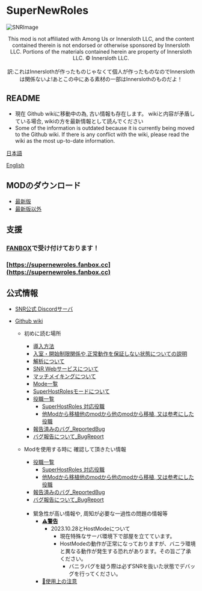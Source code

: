 # SuperNewRoles
![SNRImage](/images/SNRImage.png)

<center>
This mod is not affiliated with Among Us or Innersloth LLC, and the content contained therein is not endorsed or otherwise sponsored by Innersloth LLC. Portions of the materials contained herein are property of Innersloth LLC. © Innersloth LLC.
</center><br><center>訳:これはInnerslothが作ったものじゃなくて個人が作ったものなのでInnerslothは関係ないよ!あとこの中にある素材の一部はInnerslothのものだよ！</center>

## README
- 現在 Github wikiに移動中の為, 古い情報も存在します。 wikiと内容が矛盾している場合, wikiの方を最新情報として読んでください
- Some of the information is outdated because it is currently being moved to the Github wiki. If there is any conflict with the wiki, please read the wiki as the most up-to-date information.

[日本語](https://github.com/ykundesu/SuperNewRoles/blob/master/READMEs/README_jp.md)

[English](https://github.com/ykundesu/SuperNewRoles/blob/master/READMEs/README_en.md)

## MODのダウンロード
 - [最新版](https://github.com/ykundesu/SuperNewRoles/releases/latest)<br>
 - [最新版以外](https://github.com/ykundesu/SuperNewRoles/releases/)

## 支援
### [FANBOX](https://supernewroles.fanbox.cc)で受け付けております！
### [https://supernewroles.fanbox.cc](https://supernewroles.fanbox.cc)

## 公式情報
- [SNR公式 Discordサーバ](https://discord.gg/Cqfwx82ynN)

- [Github wiki](https://github.com/ykundesu/SuperNewRoles/wiki)
  - 初めに読む場所
    - [導入方法](https://github.com/ykundesu/SuperNewRoles/wiki/%E5%B0%8E%E5%85%A5%E6%96%B9%E6%B3%95)
    - [入室・開始制限関係や,正常動作を保証しない状態についての説明](https://github.com/ykundesu/SuperNewRoles/wiki/ClientMode)
    - [解析について](https://github.com/ykundesu/SuperNewRoles/wiki/%E8%A7%A3%E6%9E%90%E3%81%AB%E3%81%A4%E3%81%84%E3%81%A6)
    - [SNR Webサービスについて](https://github.com/SuperNewRoles/SuperNewRoles/wiki/SNR-Web%E3%81%AB%E3%81%A4%E3%81%84%E3%81%A6)
    - [マッチメイキングについて](https://github.com/ykundesu/SuperNewRoles/wiki/%E3%83%9E%E3%83%83%E3%83%81%E3%83%A1%E3%82%A4%E3%82%AD%E3%83%B3%E3%82%B0%E3%81%AB%E3%81%A4%E3%81%84%E3%81%A6)
    - [Mode一覧](https://github.com/ykundesu/SuperNewRoles/wiki/Mode%E4%B8%80%E8%A6%A7)
    - [SuperHostRolesモードについて](https://github.com/ykundesu/SuperNewRoles/wiki/SuperHostRoles%28SHR%29%E3%83%A2%E3%83%BC%E3%83%89)
    - [役職一覧](https://github.com/ykundesu/SuperNewRoles/wiki/%E5%BD%B9%E8%81%B7%E4%B8%80%E8%A6%A7)
        - [SuperHostRoles 対応役職](https://github.com/ykundesu/SuperNewRoles/wiki/%E5%BD%B9%E8%81%B7%E4%B8%80%E8%A6%A7#superhostroles-%E5%AF%BE%E5%BF%9C%E5%BD%B9%E8%81%B7)
        - [他Modから移植他のmodから他のmodから移植, 又は参考にした役職](https://github.com/ykundesu/SuperNewRoles/wiki/%E5%BD%B9%E8%81%B7%E4%B8%80%E8%A6%A7#%E4%BB%96%E3%81%AEmod%E3%81%8B%E3%82%89%E7%A7%BB%E6%A4%8D-%E5%8F%88%E3%81%AF%E5%8F%82%E8%80%83%E3%81%AB%E3%81%97%E3%81%9F%E5%BD%B9%E8%81%B7)
    - [報告済みのバグ_ReportedBug](https://github.com/ykundesu/SuperNewRoles/wiki/%E5%A0%B1%E5%91%8A%E6%B8%88%E3%81%BF%E3%81%AE%E3%83%90%E3%82%B0_ReportedBug)
    - [バグ報告について_BugReport](https://github.com/ykundesu/SuperNewRoles/wiki/%E3%83%90%E3%82%B0%E5%A0%B1%E5%91%8A%E3%81%AB%E3%81%A4%E3%81%84%E3%81%A6_BugReport)

  - Modを使用する時に 確認して頂きたい情報
    - [役職一覧](https://github.com/ykundesu/SuperNewRoles/wiki/%E5%BD%B9%E8%81%B7%E4%B8%80%E8%A6%A7)
        - [SuperHostRoles 対応役職](https://github.com/ykundesu/SuperNewRoles/wiki/%E5%BD%B9%E8%81%B7%E4%B8%80%E8%A6%A7#superhostroles-%E5%AF%BE%E5%BF%9C%E5%BD%B9%E8%81%B7)
        - [他Modから移植他のmodから他のmodから移植, 又は参考にした役職](https://github.com/ykundesu/SuperNewRoles/wiki/%E5%BD%B9%E8%81%B7%E4%B8%80%E8%A6%A7#%E4%BB%96%E3%81%AEmod%E3%81%8B%E3%82%89%E7%A7%BB%E6%A4%8D-%E5%8F%88%E3%81%AF%E5%8F%82%E8%80%83%E3%81%AB%E3%81%97%E3%81%9F%E5%BD%B9%E8%81%B7)
    - [報告済みのバグ_ReportedBug](https://github.com/ykundesu/SuperNewRoles/wiki/%E5%A0%B1%E5%91%8A%E6%B8%88%E3%81%BF%E3%81%AE%E3%83%90%E3%82%B0_ReportedBug)
    - [バグ報告について_BugReport](https://github.com/ykundesu/SuperNewRoles/wiki/%E3%83%90%E3%82%B0%E5%A0%B1%E5%91%8A%E3%81%AB%E3%81%A4%E3%81%84%E3%81%A6_BugReport)<br><br>
    - 緊急性が高い情報や, 周知が必要な一過性の問題の情報等
      - [**⚠警告**](https://github.com/ykundesu/SuperNewRoles/wiki#%E8%AD%A6%E5%91%8A)
        - 2023.10.28とHostModeについて
          - 現在特殊なサーバ環境下で部屋を立てています。
          - HostModeの動作が正常になっておりますが、バニラ環境と異なる動作が発生する恐れがあります。その旨ご了承ください。
            - バニラバグを疑う際は必ずSNRを抜いた状態でデバッグを行ってください。
      - [🔵使用上の注意](https://github.com/ykundesu/SuperNewRoles/wiki#%E4%BD%BF%E7%94%A8%E4%B8%8A%E3%81%AE%E6%B3%A8%E6%84%8F)
